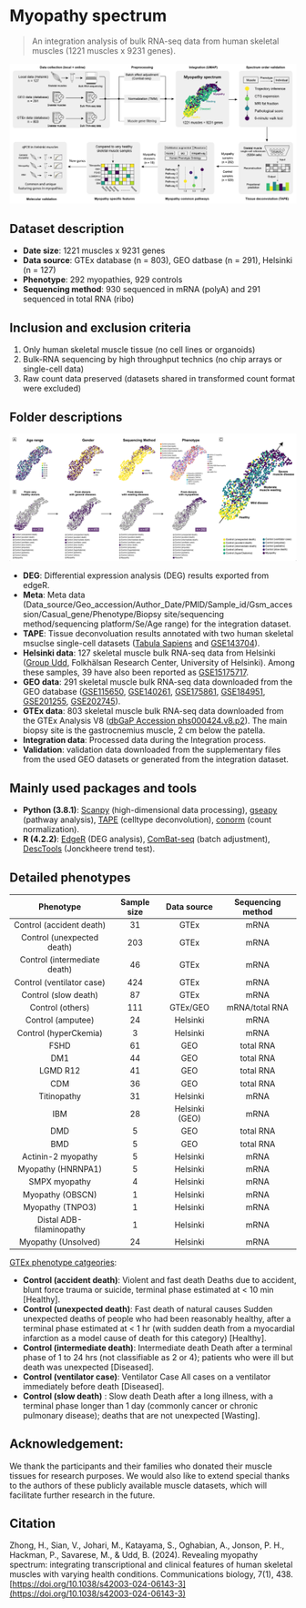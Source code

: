 # Myopathy spectrum
> An integration analysis of bulk RNA-seq data from human skeletal muscles (1221 muscles x 9231 genes).

![image](./Figures/Flowchart.png)

## Dataset description

- **Date size**: 1221 muscles x 9231 genes
- **Data source**: GTEx database (n = 803), GEO datbase (n = 291), Helsinki (n = 127)
- **Phenotype**: 292 myopathies, 929 controls
- **Sequencing method**: 930 sequenced in mRNA (polyA) and 291 sequenced in total RNA (ribo)  


## Inclusion and exclusion criteria
1. Only human skeletal muscle tissue (no cell lines or organoids) 
2. Bulk-RNA sequencing by high throughput technics (no chip arrays or single-cell data)
3. Raw count data preserved (datasets shared in transformed count format were excluded)


## Folder descriptions
![image](./Figures/Myopathy_specturm.png)
- **DEG**: Differential expression analysis (DEG) results exported from edgeR.
- **Meta**: Meta data (Data_source/Geo_accession/Author_Date/PMID/Sample_id/Gsm_accession/Casual_gene/Phenotype/Biopsy site/sequencing method/sequencing platform/Se/Age range) for the integration dataset.
- **TAPE**: Tissue deconvoluation results annotated with two human skeletal msuclse single-cell datasets ([Tabula Sapiens](https://tabula-sapiens-portal.ds.czbiohub.org/) and [GSE143704](https://www.ncbi.nlm.nih.gov/geo/query/acc.cgi?acc=GSE143704)).
- **Helsinki data**: 127 skeletal muscle bulk RNA-seq data from Helsinki ([Group Udd](https://www.folkhalsan.fi/en/knowledge/research/genetics/group-udd/), Folkhälsan Research Center, University of Helsinki). Among these samples, 39 have also been reported as [GSE15175717](https://www.ncbi.nlm.nih.gov/geo/query/acc.cgi?acc=GSE151757). 
- **GEO data**: 291 skeletal muscle bulk RNA-seq data downloaded from the GEO database ([GSE115650](https://www.ncbi.nlm.nih.gov/geo/query/acc.cgi?acc=GSE115650), [GSE140261](https://www.ncbi.nlm.nih.gov/geo/query/acc.cgi?acc=GSE140261), [GSE175861](https://www.ncbi.nlm.nih.gov/geo/query/acc.cgi?acc=GSE175861), [GSE184951](https://www.ncbi.nlm.nih.gov/geo/query/acc.cgi?acc=GSE184951), [GSE201255](https://www.ncbi.nlm.nih.gov/geo/query/acc.cgi?acc=GSE201255), [GSE202745](https://www.ncbi.nlm.nih.gov/geo/query/acc.cgi?acc=GSE202745)).
- **GTEx data**: 803 skeletal muscle bulk RNA-seq data downloaded from the GTEx Analysis V8 ([dbGaP Accession phs000424.v8.p2](https://gtexportal.org/home/datasets#datasetDiv1)). The main biopsy site is the gastrocnemius muscle, 2 cm below the patella.
- **Integration data**: Processed data during the Integration process.
- **Validation**: validation data downloaded from the supplementary files from the used GEO datasets or generated from the integration dataset.

## Mainly used packages and tools
- **Python (3.8.1)**: [Scanpy](https://scanpy-tutorials.readthedocs.io/en/latest/pbmc3k.html) (high-dimensional data processing), [gseapy](https://gseapy.readthedocs.io/en/latest/gseapy_example.html) (pathway analysis), [TAPE](https://github.com/poseidonchan/TAPE) (celltype deconvolution), [conorm](https://gitlab.com/georgy.m/conorm) (count normalization).
- **R (4.2.2)**: [EdgeR](https://bioconductor.org/packages/edgeR/) (DEG analysis), [ComBat-seq](https://github.com/zhangyuqing/ComBat-seq) (batch adjustment), [DescTools](https://search.r-project.org/CRAN/refmans/DescTools/html/JonckheereTerpstraTest.html) (Jonckheere trend test).

## Detailed phenotypes
|           Phenotype            | Sample size |  Data source   | Sequencing method |
| :----------------------------: | :---------: | :------------: | :---------------: |
|    Control (accident death)    |     31      |      GTEx      |       mRNA        |
|   Control (unexpected death)   |     203     |      GTEx      |       mRNA        |
| Control   (intermediate death) |     46      |      GTEx      |       mRNA        |
|  Control   (ventilator case)   |     424     |      GTEx      |       mRNA        |
|     Control (slow   death)     |     87      |      GTEx      |       mRNA        |
|       Control   (others)       |     111     |    GTEx/GEO    |  mRNA/total RNA   |
|      Control   (amputee)       |     24      |    Helsinki    |       mRNA        |
|    Control   (hyperCkemia)     |      3      |    Helsinki    |       mRNA        |
|              FSHD              |     61      |      GEO       |     total RNA     |
|              DM1               |     44      |      GEO       |     total RNA     |
|            LGMD R12            |     41      |      GEO       |     total RNA     |
|              CDM               |     36      |      GEO       |     total RNA     |
|          Titinopathy           |     31      |    Helsinki    |       mRNA        |
|              IBM               |     28      | Helsinki (GEO) |       mRNA        |
|              DMD               |      5      |      GEO       |     total RNA     |
|              BMD               |      5      |      GEO       |     total RNA     |
|      Actinin-2   myopathy      |      5      |    Helsinki    |       mRNA        |
|      Myopathy   (HNRNPA1)      |      5      |    Helsinki    |       mRNA        |
|         SMPX myopathy          |      4      |    Helsinki    |       mRNA        |
|       Myopathy   (OBSCN)       |      1      |    Helsinki    |       mRNA        |
|       Myopathy   (TNPO3)       |      1      |    Helsinki    |       mRNA        |
|   Distal   ADB-filaminopathy   |      1      |    Helsinki    |       mRNA        |
|     Myopathy   (Unsolved)      |     24      |    Helsinki    |       mRNA        |

[GTEx phenotype catgeories](https://biospecimens.cancer.gov/resources/sops/docs/GTEx_SOPs/BBRB-PM-0003-F6%20GTEx%20Clinical%20Collection%20Case%20Report%20Form%20(CRF).pdf):
- **Control (accident death)**: Violent and fast death Deaths due to accident, blunt force trauma or suicide, terminal phase estimated at < 10 min [Healthy]. 
- **Control (unexpected death)**: Fast death of natural causes Sudden unexpected deaths of people who had been reasonably healthy, after a terminal phase estimated at < 1 hr (with sudden death from a myocardial infarction as a model cause of death for this category) [Healthy].
- **Control (intermediate death)**: Intermediate death Death after a terminal phase of 1 to 24 hrs (not classifiable as 2 or 4); patients who were ill but death was unexpected [Diseased].
- **Control (ventilator case)**: Ventilator Case All cases on a ventilator immediately before death [Diseased].
- **Control (slow death)** : Slow death Death after a long illness, with a terminal phase longer than 1 day (commonly cancer or chronic pulmonary disease); deaths that are not unexpected [Wasting].

## **Acknowledgement:**

We thank the participants and their families who donated their muscle tissues for research purposes. We would also like to extend special thanks to the authors of these publicly available muscle datasets, which will facilitate further research in the future.

## Citation
Zhong, H., Sian, V., Johari, M., Katayama, S., Oghabian, A., Jonson, P. H., Hackman, P., Savarese, M., & Udd, B. (2024). Revealing myopathy spectrum: integrating transcriptional and clinical features of human skeletal muscles with varying health conditions. Communications biology, 7(1), 438. [https://doi.org/10.1038/s42003-024-06143-3](https://doi.org/10.1038/s42003-024-06143-3)
        
        
        
        
